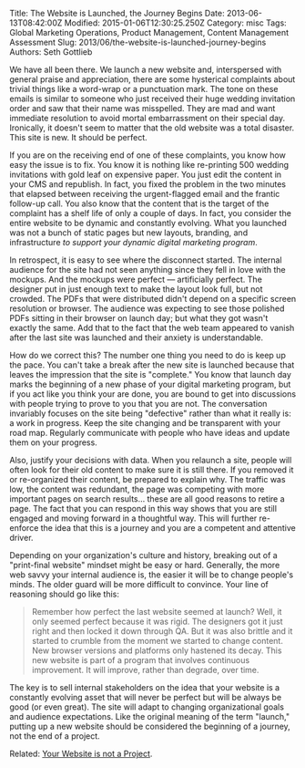 Title: The Website is Launched, the Journey Begins
Date: 2013-06-13T08:42:00Z
Modified: 2015-01-06T12:30:25.250Z
Category: misc
Tags: Global Marketing Operations, Product Management, Content Management Assessment
Slug: 2013/06/the-website-is-launched-journey-begins
Authors: Seth Gottlieb

We have all been there. We launch a new website and, interspersed with general praise and appreciation, there are some hysterical complaints about trivial things like a word-wrap or a punctuation mark. The tone on these emails is similar to someone who just received their huge wedding invitation order and saw that their name was misspelled. They are mad and want immediate resolution to avoid mortal embarrassment on their special day. Ironically, it doesn't seem to matter that the old website was a total disaster. This site is new. It should be perfect.  

If you are on the receiving end of one of these complaints, you know how easy the issue is to fix. You know it is nothing like re-printing 500 wedding invitations with gold leaf on expensive paper. You just edit the content in your CMS and republish. In fact, you fixed the problem in the two minutes that elapsed between receiving the urgent-flagged email and the frantic follow-up call. You also know that the content that is the target of the complaint has a shelf life of only a couple of days. In fact, you consider the entire website to be dynamic and constantly evolving. What you launched was not a bunch of static pages but new layouts, branding, and infrastructure _to support your dynamic digital marketing program_.   

In retrospect, it is easy to see where the disconnect started. The internal audience for the site had not seen anything since they fell in love with the mockups. And the mockups were perfect — artificially perfect. The designer put in just enough text to make the layout look full, but not crowded. The PDFs that were distributed didn't depend on a specific screen resolution or browser. The audience was expecting to see those polished PDFs sitting in their browser on launch day; but what they got wasn't exactly the same. Add that to the fact that the web team appeared to vanish after the last site was launched and their anxiety is understandable.   

How do we correct this? The number one thing you need to do is keep up the pace. You can't take a break after the new site is launched because that leaves the impression that the site is "complete." You know that launch day marks the beginning of a new phase of your digital marketing program, but if you act like you think your are done, you are bound to get into discussions with people trying to prove to you that you are not. The conversation invariably focuses on the site being "defective" rather than what it really is: a work in progress. Keep the site changing and be transparent with your road map. Regularly communicate with people who have ideas and update them on your progress.   

Also, justify your decisions with data. When you relaunch a site, people will often look for their old content to make sure it is still there. If you removed it or re-organized their content, be prepared to explain why. The traffic was low, the content was redundant, the page was competing with more important pages on search results… these are all good reasons to retire a page. The fact that you can respond in this way shows that you are still engaged and moving forward in a thoughtful way. This will further re-enforce the idea that this is a journey and you are a competent and attentive driver.  

Depending on your organization's culture and history, breaking out of a "print-final website" mindset might be easy or hard. Generally, the more web savvy your internal audience is, the easier it will be to change people's minds. The older guard will be more difficult to convince. Your line of reasoning should go like this:

  
>    
> Remember how perfect the last website seemed at launch? Well, it only seemed perfect because it was rigid. The designers got it just right and then locked it down through QA. But it was also brittle and it started to crumble from the moment we started to change content. New browser versions and platforms only hastened its decay. This new website is part of a program that involves continuous improvement. It will improve, rather than degrade, over time.  
>   

The key is to sell internal stakeholders on the idea that your website is a constantly evolving asset that will never be perfect but will be always be good (or even great). The site will adapt to changing organizational goals and audience expectations. Like the original meaning of the term "launch," putting up a new website should be considered the beginning of a journey, not the end of a project.

  

Related: [Your Website is not a Project](http://www.contenthere.net/2010/06/jeff-cram-your-website-is-not-a-project.html).
